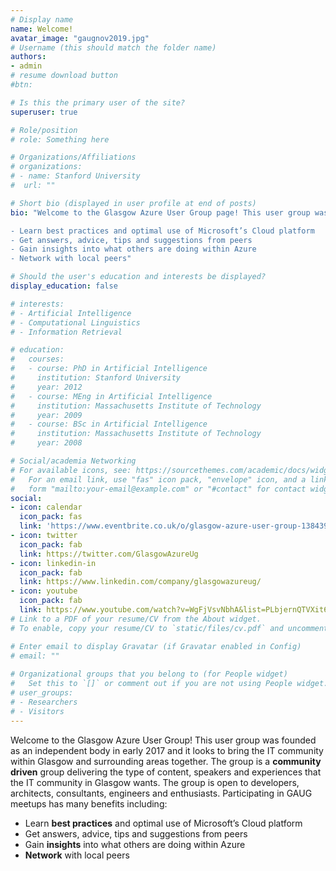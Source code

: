 ```yaml
---
# Display name
name: Welcome!
avatar_image: "gaugnov2019.jpg"
# Username (this should match the folder name)
authors:
- admin
# resume download button
#btn:

# Is this the primary user of the site?
superuser: true

# Role/position
# role: Something here

# Organizations/Affiliations
# organizations:
# - name: Stanford University
#  url: ""

# Short bio (displayed in user profile at end of posts)
bio: "Welcome to the Glasgow Azure User Group page! This user group was founded as an independent body in early 2017 and it looks to bring the IT community within Glasgow and surrounding areas together. The group is a community driven group delivering the type of content, speakers and experiences that the IT community in Glasgow wants. The group is open to developers, architects, consultants, engineers and enthusiasts. Participating in GAUG meetups has many benefits including:

- Learn best practices and optimal use of Microsoft’s Cloud platform
- Get answers, advice, tips and suggestions from peers
- Gain insights into what others are doing within Azure
- Network with local peers"

# Should the user's education and interests be displayed?
display_education: false

# interests:
# - Artificial Intelligence
# - Computational Linguistics
# - Information Retrieval

# education:
#   courses:
#   - course: PhD in Artificial Intelligence
#     institution: Stanford University
#     year: 2012
#   - course: MEng in Artificial Intelligence
#     institution: Massachusetts Institute of Technology
#     year: 2009
#   - course: BSc in Artificial Intelligence
#     institution: Massachusetts Institute of Technology
#     year: 2008

# Social/academia Networking
# For available icons, see: https://sourcethemes.com/academic/docs/widgets/#icons
#   For an email link, use "fas" icon pack, "envelope" icon, and a link in the
#   form "mailto:your-email@example.com" or "#contact" for contact widget.
social:
- icon: calendar
  icon_pack: fas
  link: 'https://www.eventbrite.co.uk/o/glasgow-azure-user-group-13843919802'  # For a direct email link, use "mailto:test@example.org".
- icon: twitter
  icon_pack: fab
  link: https://twitter.com/GlasgowAzureUg
- icon: linkedin-in
  icon_pack: fab
  link: https://www.linkedin.com/company/glasgowazureug/
- icon: youtube
  icon_pack: fab
  link: https://www.youtube.com/watch?v=WgFjVsvNbhA&list=PLbjernQTVXit6jd2Cb4Z4872eudxqAPJ8
# Link to a PDF of your resume/CV from the About widget.
# To enable, copy your resume/CV to `static/files/cv.pdf` and uncomment the lines below.  

# Enter email to display Gravatar (if Gravatar enabled in Config)
# email: ""
  
# Organizational groups that you belong to (for People widget)
#   Set this to `[]` or comment out if you are not using People widget.  
# user_groups:
# - Researchers
# - Visitors
---
```


Welcome to the Glasgow Azure User Group! This user group was founded as an independent body in early 2017 and it looks to bring the IT community within Glasgow and surrounding areas together. The group is a **community driven** group delivering the type of content, speakers and experiences that the IT community in Glasgow wants. The group is open to developers, architects, consultants, engineers and enthusiasts. Participating in GAUG meetups has many benefits including:

- Learn **best practices** and optimal use of Microsoft’s Cloud platform
- Get answers, advice, tips and suggestions from peers
- Gain **insights** into what others are doing within Azure
- **Network** with local peers